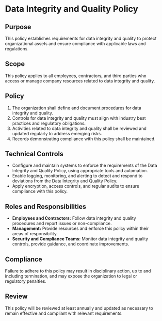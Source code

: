 # Data Integrity and Quality Policy

## Purpose

This policy establishes requirements for data integrity and quality to protect organizational assets and ensure compliance with applicable laws and regulations.

## Scope

This policy applies to all employees, contractors, and third parties who access or manage company resources related to data integrity and quality.

## Policy

1. The organization shall define and document procedures for data integrity and quality.
2. Controls for data integrity and quality must align with industry best practices and regulatory obligations.
3. Activities related to data integrity and quality shall be reviewed and updated regularly to address emerging risks.
4. Records demonstrating compliance with this policy shall be maintained.

## Technical Controls

- Configure and maintain systems to enforce the requirements of the Data Integrity and Quality Policy, using appropriate tools and automation.
- Enable logging, monitoring, and alerting to detect and respond to deviations from the Data Integrity and Quality Policy.
- Apply encryption, access controls, and regular audits to ensure compliance with this policy.

## Roles and Responsibilities

- **Employees and Contractors:** Follow data integrity and quality procedures and report issues or non-compliance.
- **Management:** Provide resources and enforce this policy within their areas of responsibility.
- **Security and Compliance Teams:** Monitor data integrity and quality controls, provide guidance, and coordinate improvements.

## Compliance

Failure to adhere to this policy may result in disciplinary action, up to and including termination, and may expose the organization to legal or regulatory penalties.

## Review

This policy will be reviewed at least annually and updated as necessary to remain effective and compliant with relevant requirements.
